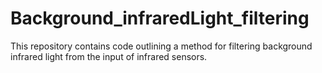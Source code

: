 # Background_infraredLight_filtering
This repository contains code outlining a method for filtering background infrared light from the input of infrared sensors.
